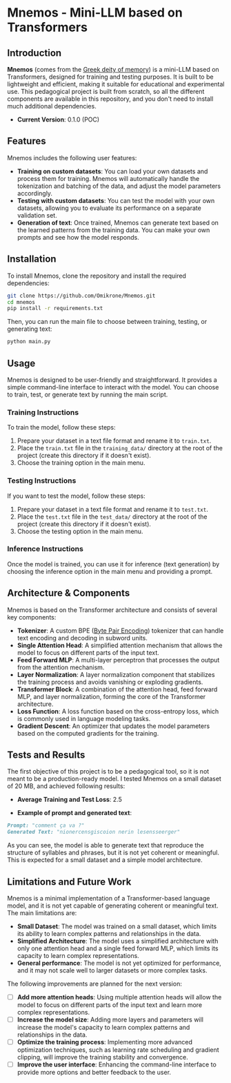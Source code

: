 # Mnemos - Mini-LLM based on Transformers

## Introduction

**Mnemos** (comes from the [Greek deity of memory](https://en.wikipedia.org/wiki/Mnemosyne)) is a mini-LLM based on Transformers, designed for training and testing purposes. It is built to be lightweight and efficient, making it suitable for educational and experimental use.
This pedagogical project is built from scratch, so all the different components are available in this repository, and you don't need to install much additional dependencies.

- **Current Version**: 0.1.0 (POC)

## Features

Mnemos includes the following user features:
- **Training on custom datasets**: You can load your own datasets and process them for training. Mnemos will automatically handle the tokenization and batching of the data, and adjust the model parameters accordingly.
- **Testing with custom datasets**: You can test the model with your own datasets, allowing you to evaluate its performance on a separate validation set.
- **Generation of text**: Once trained, Mnemos can generate text based on the learned patterns from the training data. You can make your own prompts and see how the model responds.


## Installation

To install Mnemos, clone the repository and install the required dependencies:

```bash
git clone https://github.com/Omikrone/Mnemos.git
cd mnemos
pip install -r requirements.txt
```

Then, you can run the main file to choose between training, testing, or generating text:

```bash
python main.py
```


## Usage

Mnemos is designed to be user-friendly and straightforward. It provides a simple command-line interface to interact with the model. You can choose to train, test, or generate text by running the main script.

### Training Instructions

To train the model, follow these steps:
1. Prepare your dataset in a text file format and rename it to `train.txt`.
2. Place the `train.txt` file in the `training_data/` directory at the root of the project (create this directory if it doesn't exist).
3. Choose the training option in the main menu.

### Testing Instructions

If you want to test the model, follow these steps:
1. Prepare your dataset in a text file format and rename it to `test.txt`.
2. Place the `test.txt` file in the `test_data/` directory at the root of the project (create this directory if it doesn't exist).
3. Choose the testing option in the main menu.

### Inference Instructions

Once the model is trained, you can use it for inference (text generation) by choosing the inference option in the main menu and providing a prompt.


## Architecture & Components

Mnemos is based on the Transformer architecture and consists of several key components:
- **Tokenizer**: A custom BPE ([Byte Pair Encoding](https://en.wikipedia.org/wiki/Byte_pair_encoding)) tokenizer that can handle text encoding and decoding in subword units.
- **Single Attention Head**: A simplified attention mechanism that allows the model to focus on different parts of the input text.
- **Feed Forward MLP**: A multi-layer perceptron that processes the output from the attention mechanism.
- **Layer Normalization**: A layer normalization component that stabilizes the training process and avoids vanishing or exploding gradients.
- **Transformer Block**: A combination of the attention head, feed forward MLP, and layer normalization, forming the core of the Transformer architecture.
- **Loss Function**: A loss function based on the cross-entropy loss, which is commonly used in language modeling tasks.
- **Gradient Descent**: An optimizer that updates the model parameters based on the computed gradients for the training.


## Tests and Results

The first objective of this project is to be a pedagogical tool, so it is not meant to be a production-ready model. I tested Mnemos on a small dataset of 20 MB, and achieved following results:
- **Average Training and Test Loss**: 2.5

- **Example of prompt and generated text**:
```markdown
Prompt: "comment ça va ?"
Generated Text: "nionercensgiscoion nerin lesensseerger"
```

As you can see, the model is able to generate text that reproduce the structure of syllables and phrases, but it is not yet coherent or meaningful. This is expected for a small dataset and a simple model architecture.


## Limitations and Future Work

Mnemos is a minimal implementation of a Transformer-based language model, and it is not yet capable of generating coherent or meaningful text. The main limitations are:
- **Small Dataset**: The model was trained on a small dataset, which limits its ability to learn complex patterns and relationships in the data.
- **Simplified Architecture**: The model uses a simplified architecture with only one attention head and a single feed forward MLP, which limits its capacity to learn complex representations.
- **General performance**: The model is not yet optimized for performance, and it may not scale well to larger datasets or more complex tasks.

The following improvements are planned for the next version:

- [ ] **Add more attention heads**: Using multiple attention heads will allow the model to focus on different parts of the input text and learn more complex representations.
- [ ] **Increase the model size**: Adding more layers and parameters will increase the model's capacity to learn complex patterns and relationships in the data.
- [ ] **Optimize the training process**: Implementing more advanced optimization techniques, such as learning rate scheduling and gradient clipping, will improve the training stability and convergence.
- [ ] **Improve the user interface**: Enhancing the command-line interface to provide more options and better feedback to the user.
